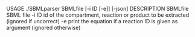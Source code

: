 
USAGE
./SBMLparser SBMLfile [-i ID [-e]] [-json]
DESCRIPTION
SBMLfile SBML file
-i ID id of the compartment, reaction or product to be extracted
(ignored if uncorrect)
-e print the equation if a reaction ID is given as argument
(ignored otherwise)
